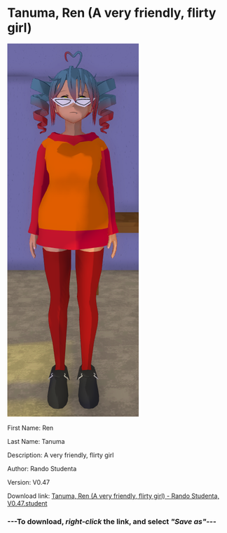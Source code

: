 # Tanuma, Ren (A very friendly, flirty girl)

<img src = "https://raw.githubusercontent.com/Arbiter1223/Daigaku-Gurashi-Custom-Students/master/Students/Files/Tanuma%2C%20Ren%20(A%20very%20friendly%2C%20flirty%20girl).png">

First Name: Ren

Last Name: Tanuma

Description: A very friendly, flirty girl

Author: Rando Studenta

Version: V0.47

Download link: <a href="https://raw.githubusercontent.com/Arbiter1223/Daigaku-Gurashi-Custom-Students/master/Students/Files/Tanuma%2C%20Ren%20(A%20very%20friendly%2C%20flirty%20girl)%20-%20Rando%20Studenta%2C%20V0.47.student">Tanuma, Ren (A very friendly, flirty girl) - Rando Studenta, V0.47.student</a>

### ---**To download, _right-click_ the link, and select _"Save as"_**---
